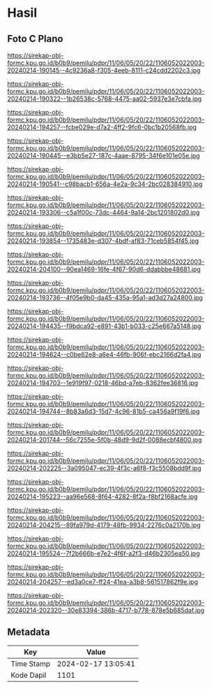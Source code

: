 # Hasil

## Foto C Plano

https://sirekap-obj-formc.kpu.go.id/b0b9/pemilu/pdpr/11/06/05/20/22/1106052022003-20240214-190145--4c9236a8-f305-4eeb-8111-c24cdd2202c3.jpg

https://sirekap-obj-formc.kpu.go.id/b0b9/pemilu/pdpr/11/06/05/20/22/1106052022003-20240214-190322--1b26538c-5768-4475-aa02-5937e3e7cbfa.jpg

https://sirekap-obj-formc.kpu.go.id/b0b9/pemilu/pdpr/11/06/05/20/22/1106052022003-20240214-194257--fcbe029e-d7a2-4ff2-9fc6-0bc1b20568fb.jpg

https://sirekap-obj-formc.kpu.go.id/b0b9/pemilu/pdpr/11/06/05/20/22/1106052022003-20240214-190445--e3bb5e27-187c-4aae-8795-34f6e101e05e.jpg

https://sirekap-obj-formc.kpu.go.id/b0b9/pemilu/pdpr/11/06/05/20/22/1106052022003-20240214-190541--c98bacb1-656a-4e2a-9c34-2bc028384910.jpg

https://sirekap-obj-formc.kpu.go.id/b0b9/pemilu/pdpr/11/06/05/20/22/1106052022003-20240214-193306--c5a1f00c-73dc-4464-9a14-2bc1201802d0.jpg

https://sirekap-obj-formc.kpu.go.id/b0b9/pemilu/pdpr/11/06/05/20/22/1106052022003-20240214-193854--1735483e-d307-4bdf-af83-71ceb5854f45.jpg

https://sirekap-obj-formc.kpu.go.id/b0b9/pemilu/pdpr/11/06/05/20/22/1106052022003-20240214-204100--90ea1469-16fe-4f67-90d6-ddabbbe48681.jpg

https://sirekap-obj-formc.kpu.go.id/b0b9/pemilu/pdpr/11/06/05/20/22/1106052022003-20240214-193736--4f05e9b0-da45-435a-95a1-ad3d27a24800.jpg

https://sirekap-obj-formc.kpu.go.id/b0b9/pemilu/pdpr/11/06/05/20/22/1106052022003-20240214-194435--f9bdca92-e891-43b1-b033-c25e667a5148.jpg

https://sirekap-obj-formc.kpu.go.id/b0b9/pemilu/pdpr/11/06/05/20/22/1106052022003-20240214-194624--c0be62e8-a6e4-46fb-906f-ebc2166d2fa4.jpg

https://sirekap-obj-formc.kpu.go.id/b0b9/pemilu/pdpr/11/06/05/20/22/1106052022003-20240214-194703--1e919f97-0218-46bd-a7eb-8362fee36816.jpg

https://sirekap-obj-formc.kpu.go.id/b0b9/pemilu/pdpr/11/06/05/20/22/1106052022003-20240214-194744--8b83a6d3-15d7-4c96-81b5-ca456a9f19f6.jpg

https://sirekap-obj-formc.kpu.go.id/b0b9/pemilu/pdpr/11/06/05/20/22/1106052022003-20240214-201744--56c7255e-5f0b-48d9-9d2f-0088ecbf4800.jpg

https://sirekap-obj-formc.kpu.go.id/b0b9/pemilu/pdpr/11/06/05/20/22/1106052022003-20240214-202225--3a095047-ec39-4f3c-a6f8-f3c5508bdd9f.jpg

https://sirekap-obj-formc.kpu.go.id/b0b9/pemilu/pdpr/11/06/05/20/22/1106052022003-20240214-195223--aa96e568-8f64-4282-8f2a-f8bf2168acfe.jpg

https://sirekap-obj-formc.kpu.go.id/b0b9/pemilu/pdpr/11/06/05/20/22/1106052022003-20240214-204215--89fa979d-4179-48fb-9934-2276c0a2170b.jpg

https://sirekap-obj-formc.kpu.go.id/b0b9/pemilu/pdpr/11/06/05/20/22/1106052022003-20240214-195524--7f2b666b-e7e2-4f6f-a2f3-d46b2305ea50.jpg

https://sirekap-obj-formc.kpu.go.id/b0b9/pemilu/pdpr/11/06/05/20/22/1106052022003-20240214-204257--ed3a0ce7-ff24-41ea-a3b8-561517862f9e.jpg

https://sirekap-obj-formc.kpu.go.id/b0b9/pemilu/pdpr/11/06/05/20/22/1106052022003-20240214-202320--30e83394-386b-4717-b778-878e5b685daf.jpg


## Metadata

| Key        | Value               |
| ---------- | ------------------- |
| Time Stamp | 2024-02-17 13:05:41 |
| Kode Dapil | 1101                |



